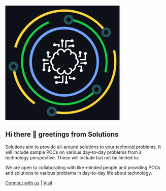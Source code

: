 ![LSN Solutions Logo](sol_github_360.png "Sol Dark Logo")

## Hi there 👋 greetings from Solutions

Solutions aim to provide all-around solutions to your technical problems. It will include sample POCs on various day-to-day problems from a technology perspective. These will include but not be limited to:

We are open to collaborating with like-minded people and providing POCs and solutions to various problems in day-to-day life about technology.

[Connect with us](mailto:contact.lsnsol@lurisan.in) | [Visit](https://solutions.lurisan.in)
